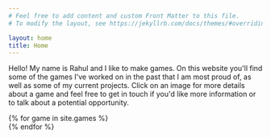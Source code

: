 ```yaml
---
# Feel free to add content and custom Front Matter to this file.
# To modify the layout, see https://jekyllrb.com/docs/themes/#overriding-theme-defaults

layout: home
title: Home
---
```

Hello! My name is Rahul and I like to make games. On this website you'll find some of the games I've worked on in the past that I am most proud of, as well as some of my current projects. Click on an image for more details about a game and feel free to get in touch if you'd like more information or to talk about a potential opportunity. 

<div id="project-showcase">
    {% for game in site.games %}
        <a href="{{ game.url }}">
            <div class="project" style="background-image: url({{ game.images[0] }})">
                <div class="project-overlay"></div>
            </div>
        </a>
    {% endfor %}
</div>